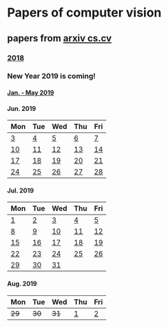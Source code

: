 # Papers of computer vision

## papers from [arxiv cs.cv](http://arxiv.org)
### [2018](2018.md)

### New Year 2019 is coming!
#### [Jan. - May 2019](2019.md)

#### Jun. 2019
Mon | Tue | Wed | Thu | Fri 
----------|-------------|-------------|-------------|-------------
[3](2019/201906/20190603.md)  | [4](2019/201906/20190604.md)  | [5](2019/201906/20190605.md)  | [6](2019/201906/20190606.md)   | [7](2019/201906/20190607.md)  |
[10](2019/201906/20190610.md) | [11](2019/201906/20190611.md) | [12](2019/201906/20190612.md) | [13](2019/201906/20190613.md)  | [14](2019/201906/20190614.md) |
[17](2019/201906/20190617.md) | [18](2019/201906/20190618.md) | [19](2019/201906/20190619.md) | [20](2019/201906/20190620.md)  | [21](2019/201906/20190621.md) |
[24](2019/201906/20190624.md) | [25](2019/201906/20190625.md) | [26](2019/201906/20190626.md) | [27](2019/201906/20190627.md)  | [28](2019/201906/20190628.md) |

#### Jul. 2019
Mon | Tue | Wed | Thu | Fri 
----------|-------------|-------------|-------------|-------------
[1](2019/201907/20190701.md)  | [2](2019/201907/20190702.md)  | [3](2019/201907/20190703.md)  | [4](2019/201907/20190704.md)  | [5](2019/201907/20190705.md) |
[8](2019/201907/20190708.md)  | [9](2019/201907/20190709.md)  | [10](2019/201907/20190710.md) | [11](2019/201907/20190711.md) | [12](2019/201907/20190712.md) |
[15](2019/201907/20190715.md) | [16](2019/201907/20190716.md) | [17](2019/201907/20190717.md) | [18](2019/201907/20190718.md) | [19](2019/201907/20190719.md) |
[22](2019/201907/20190722.md) | [23](2019/201907/20190723.md) | [24](2019/201907/20190724.md) | [25](2019/201907/20190725.md) | [26](2019/201907/20190726.md) |
[29](2019/201907/20190729.md) | [30](2019/201907/20190730.md) | [31](2019/201907/20190731.md) |    |    |


#### Aug. 2019
Mon | Tue | Wed | Thu | Fri 
----------|-------------|-------------|-------------|-------------
~~29~~ | ~~30~~ | ~~31~~ | [1](2019/201908/20190801.md) | [2](2019/201908/20190802.md) |
